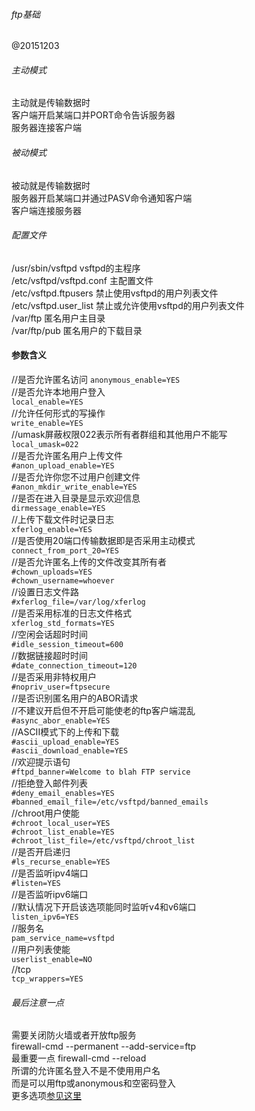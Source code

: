 ###### ftp基础    
@20151203   
###### 主动模式  
主动就是传输数据时  
客户端开启某端口并PORT命令告诉服务器  
服务器连接客户端  
  
###### 被动模式  
被动就是传输数据时  
服务器开启某端口并通过PASV命令通知客户端  
客户端连接服务器  
  
  
###### 配置文件  
/usr/sbin/vsftpd            vsftpd的主程序  
/etc/vsftpd/vsftpd.conf     主配置文件  
/etc/vsftpd.ftpusers        禁止使用vsftpd的用户列表文件  
/etc/vsftpd.user_list       禁止或允许使用vsftpd的用户列表文件  
/var/ftp                    匿名用户主目录  
/var/ftp/pub                匿名用户的下载目录  
  

#### 参数含义  
//是否允许匿名访问
`anonymous_enable=YES`  
//是否允许本地用户登入  
`local_enable=YES`  
//允许任何形式的写操作  
`write_enable=YES`  
//umask屏蔽权限022表示所有者群组和其他用户不能写  
`local_umask=022`  
//是否允许匿名用户上传文件  
`#anon_upload_enable=YES`  
//是否允许你您不过用户创建文件  
`#anon_mkdir_write_enable=YES`  
//是否在进入目录是显示欢迎信息  
`dirmessage_enable=YES`  
//上传下载文件时记录日志  
`xferlog_enable=YES`  
//是否使用20端口传输数据即是否采用主动模式  
`connect_from_port_20=YES`  
//是否允许匿名上传的文件改变其所有者  
`#chown_uploads=YES`  
`#chown_username=whoever`  
//设置日志文件路  
`#xferlog_file=/var/log/xferlog`  
//是否采用标准的日志文件格式  
`xferlog_std_formats=YES`  
//空闲会话超时时间  
`#idle_session_timeout=600`  
//数据链接超时时间  
`#date_connection_timeout=120`  
//是否采用非特权用户  
`#nopriv_user=ftpsecure`  
//是否识别匿名用户的ABOR请求  
//不建议开启但不开启可能使老的ftp客户端混乱  
`#async_abor_enable=YES`  
//ASCII模式下的上传和下载  
`#ascii_upload_enable=YES`  
`#ascii_download_enable=YES`  
//欢迎提示语句  
`#ftpd_banner=Welcome to blah FTP service`  
//拒绝登入邮件列表  
`#deny_email_enables=YES`  
`#banned_email_file=/etc/vsftpd/banned_emails`  
//chroot用户使能  
`#chroot_local_user=YES`  
`#chroot_list_enable=YES`  
`#chroot_list_file=/etc/vsftpd/chroot_list`  
//是否开启递归  
`#ls_recurse_enable=YES`  
//是否监听ipv4端口  
`#listen=YES`  
//是否监听ipv6端口  
//默认情况下开启该选项能同时监听v4和v6端口  
`listen_ipv6=YES`  
//服务名  
`pam_service_name=vsftpd`  
//用户列表使能  
`userlist_enable=NO`  
//tcp  
`tcp_wrappers=YES`  
  
###### 最后注意一点  
需要关闭防火墙或者开放ftp服务  
firewall-cmd --permanent --add-service=ftp  
最重要一点 firewall-cmd --reload  
所谓的允许匿名登入不是不使用用户名  
而是可以用ftp或anonymous和空密码登入  
更多选项[参见这里][0]  

[0]:https://www.centos.org/docs/5/html/Deployment_Guide-en-US/s1-ftp-vsftpd-conf.html
